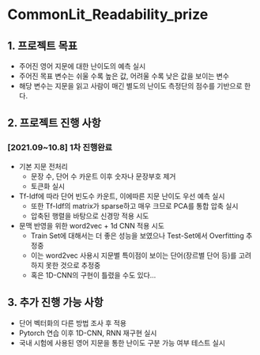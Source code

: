 # CommonLit_Readability_prize

## 1. 프로젝트 목표
- 주어진 영어 지문에 대한 난이도의 예측 실시
- 주어진 목표 변수는 쉬울 수록 높은 값, 어려울 수록 낮은 값을 보이는 변수
- 해당 변수는 지문을 읽고 사람이 매긴 별도의 난이도 측정단의 점수를 기반으로 한다.

## 2. 프로젝트 진행 사항

### [2021.09~10.8] 1차 진행완료
- 기본 지문 전처리
  - 문장 수, 단어 수 카운트 이후 숫자나 문장부호 제거
  - 토큰화 실시
- Tf-Idf에 따라 단어 빈도수 카운트, 이에따른 지문 난이도 우선 예측 실시
  - 또한 Tf-Idf의 matrix가 sparse하고 매우 크므로 PCA를 통합 압축 실시
  - 압축된 행렬을 바탕으로 신경망 적용 시도
- 문맥 반영을 위한 word2vec + 1d CNN 적용 시도
  - Train Set에 대해서는 더 좋은 성능을 보였으나 Test-Set에서 Overfitting 추정중
  - 이는 word2vec 사용시 지문별 특이점이 보이는 단어(장르별 단어 등)를 고려하지 못한 것으로 추정중
  - 혹은 1D-CNN의 구현이 틀렸을 수도 있다...

## 3. 추가 진행 가능 사항
- 단어 벡터화의 다른 방법 조사 후 적용
- Pytorch 연습 이후 1D-CNN, RNN 재구현 실시
- 국내 시험에 사용된 영어 지문을 통한 난이도 구분 가능 여부 테스트 실시

